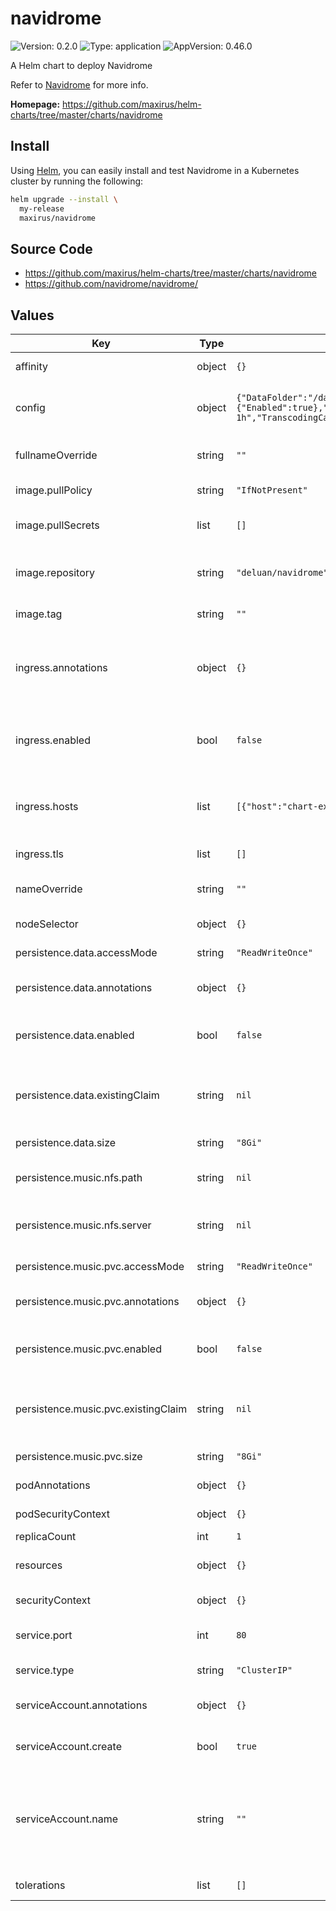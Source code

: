 # navidrome

![Version: 0.2.0](https://img.shields.io/badge/Version-0.2.0-informational?style=flat-square) ![Type: application](https://img.shields.io/badge/Type-application-informational?style=flat-square) ![AppVersion: 0.46.0](https://img.shields.io/badge/AppVersion-0.46.0-informational?style=flat-square)

A Helm chart to deploy Navidrome

Refer to [Navidrome](https://www.navidrome.org/) for more info.

**Homepage:** <https://github.com/maxirus/helm-charts/tree/master/charts/navidrome>

## Install

Using [Helm](https://helm.sh), you can easily install and test Navidrome in a
Kubernetes cluster by running the following:

```bash
helm upgrade --install \
  my-release
  maxirus/navidrome
```

## Source Code

* <https://github.com/maxirus/helm-charts/tree/master/charts/navidrome>
* <https://github.com/navidrome/navidrome/>

## Values

| Key | Type | Default | Description |
|-----|------|---------|-------------|
| affinity | object | `{}` | Set Pod affinity rules |
| config | object | `{"DataFolder":"/data","LastFM":{"Enabled":true},"LogLevel":"DEBUG","MusicFolder":"/music","Port":4533,"ScanSchedule":"@every 1h","TranscodingCacheSize":"150MiB"}` | Navidrome Configuration settings. See [docs](https://www.navidrome.org/docs/usage/configuration-options/) for details. |
| fullnameOverride | string | `""` | Overrides the Full Name of resources |
| image.pullPolicy | string | `"IfNotPresent"` | Docker image pull policy |
| image.pullSecrets | list | `[]` | Secrets to use when pulling Docker images |
| image.repository | string | `"deluan/navidrome"` | Docker registry/repository to pull the image from |
| image.tag | string | `""` | Overrides the default tag used |
| ingress.annotations | object | `{}` | annotations to configure your Ingress. See your Ingress Controller's Docs for more info. |
| ingress.enabled | bool | `false` | Enables the use of an Ingress Controller to front the Service and provide HTTPS |
| ingress.hosts | list | `[{"host":"chart-example.local","paths":[]}]` | list of hosts and their paths that ingress controller should repsond to. |
| ingress.tls | list | `[]` | list of TLS configurations |
| nameOverride | string | `""` | Overrides the name of resources |
| nodeSelector | object | `{}` | Node Selector configuration |
| persistence.data.accessMode | string | `"ReadWriteOnce"` | [access mode](https://kubernetes.io/docs/concepts/storage/persistent-volumes/#access-modes) to use for the PVC |
| persistence.data.annotations | object | `{}` | (Optional) annotations to add to the PVC |
| persistence.data.enabled | bool | `false` | Enables persistence for the config directory |
| persistence.data.existingClaim | string | `nil` | Set to use an existing PVC instead of creating a new one. |
| persistence.data.size | string | `"8Gi"` | size/capacity of the PVC |
| persistence.music.nfs.path | string | `nil` | Path of NFS Share to mount for music |
| persistence.music.nfs.server | string | `nil` | Host or IP address of the NFS Share to mount for music |
| persistence.music.pvc.accessMode | string | `"ReadWriteOnce"` | [access mode](https://kubernetes.io/docs/concepts/storage/persistent-volumes/#access-modes) to use for the PVC |
| persistence.music.pvc.annotations | object | `{}` | (Optional) annotations to add to the PVC |
| persistence.music.pvc.enabled | bool | `false` | Enables persistence of for the music directory |
| persistence.music.pvc.existingClaim | string | `nil` | Set to use an existing PVC instead of creating a new one. |
| persistence.music.pvc.size | string | `"8Gi"` | size/capacity of the PVC |
| podAnnotations | object | `{}` | Pod annotations to add |
| podSecurityContext | object | `{}` | Set Pod security contexts |
| replicaCount | int | `1` |  |
| resources | object | `{}` | Set resource limits/requests for the Pod(s) |
| securityContext | object | `{}` | Set Security Context |
| service.port | int | `80` | Port the Service should communicate on |
| service.type | string | `"ClusterIP"` | Type of Service to use |
| serviceAccount.annotations | object | `{}` | Annotations to add to the service account |
| serviceAccount.create | bool | `true` | Specifies whether a service account should be created |
| serviceAccount.name | string | `""` | (string) name of the service account to use. If not set and create is true, a name is generated using the fullname template |
| tolerations | list | `[]` | Node toleration configuration |